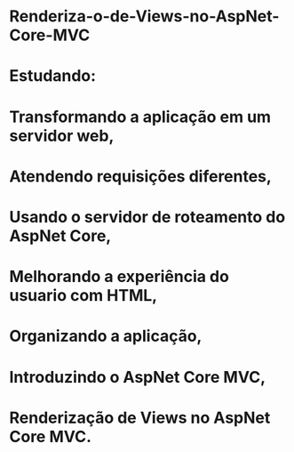 # Renderiza-o-de-Views-no-AspNet-Core-MVC
# Estudando:
# Transformando a aplicação em um servidor web,
# Atendendo requisições diferentes,
# Usando o servidor de roteamento do AspNet Core,
# Melhorando a experiência do usuario com HTML,
# Organizando a aplicação,
# Introduzindo o AspNet Core MVC,
# Renderização de Views no AspNet Core MVC.
